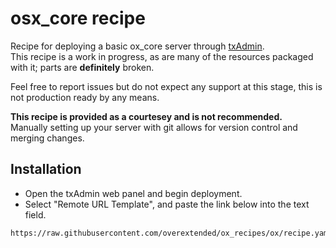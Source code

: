 # osx_core recipe

Recipe for deploying a basic ox_core server through [txAdmin](https://github.com/tabarra/txAdmin).  
This recipe is a work in progress, as are many of the resources packaged with it; parts are __definitely__ broken.

Feel free to report issues but do not expect any support at this stage, this is not production ready by any means.

__**This recipe is provided as a courtesey and is not recommended.**__  
Manually setting up your server with git allows for version control and merging changes.

## Installation
- Open the txAdmin web panel and begin deployment.
- Select "Remote URL Template", and paste the link below into the text field.
```
https://raw.githubusercontent.com/overextended/ox_recipes/ox/recipe.yaml
```
